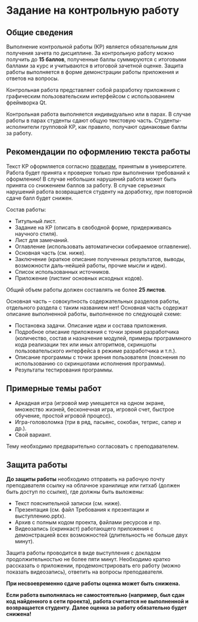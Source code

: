# **Задание на контрольную работу**
## Общие сведения
Выполнение контрольной работы (КР) является обязательным для получения зачета по дисциплине. За контрольную работу можно получить до **15 баллов**, полученные баллы суммируются с итоговыми баллами за курс и учитываются в итоговой зачетной оценке. Защита работы выполняется в форме демонстрации работы приложения и ответов на вопросы. 

Контрольная работа представляет собой разработку приложения с графическим пользовательским интерфейсом с использованием фреймворка Qt.

Контрольная работа выполняется индивидуально или в парах. В случае работы в парах студенты сдают общую текстовую часть. Студенты-исполнители групповой КР, как правило, получают одинаковые баллы за работу.

## Рекомендации по оформлению текста работы

Текст КР оформляется согласно  [правилам](https://narfu.ru/university/structure/faq/12718/322509/), принятым в университете. Работа будет принята к проверке только при выполнении требований к оформлению! В случае небольших нарушений работа может быть принята со снижением баллов за работу. В случае серьезных нарушений работа возвращается студенту на доработку, при повторной сдаче балл будет снижен.

Состав работы:
* 	Титульный лист.
*  	Задание на КР (описать в свободной форме, придерживаясь научного стиля).
* 	Лист для замечаний.
* 	Оглавление (использовать автоматически собираемое оглавление).
* 	Основная часть (см. ниже).
* 	Заключение (краткое описание полученных результатов, выводы, возможности даль-нейшей работы, прочие мысли и идеи).
* 	Список использованных источников.
* 	Приложение (листинг основных исходных кодов).
  
Общий объем работы должен составлять не более **25 листов**.

Основная часть – совокупность содержательных разделов работы, отдельного раздела с таким названием нет! Основная часть содержат описание выполненной работы, выполненное по следующей схеме:
*  	Постановка задачи. Описание идеи и состава приложения.
*  	Подробное описание приложения с точки зрения разработчика (количество, состав и назначение модулей, примеры программного кода реализации тех или иных алгоритмов, скриншоты пользовательского интерфейса в режиме разработчика и т.п.).
*  	Описание программы с точки зрения пользователя (пояснения по использованию со скриншотами исполнения программы).
* 	Результаты тестирования программы.
  
## Примерные темы работ
*  	Аркадная игра (игровой мир умещается на одном экране, множество жизней, бесконечная игра, игровой счет, быстрое обучение, простой игровой процесс).
* 	Игра-головоломка (три в ряд, пасьянс, сокобан, тетрис, сапер и др.).
*  	Свой вариант.
  
Тему необходимо предварительно согласовать с преподавателем.

## Защита работы

**До защиты работы** необходимо отправить на рабочую почту преподавателя ссылку на облачное хранилище или гитхаб (должен быть доступ по ссылке), где должны быть выложены:
*    Текст пояснительной записки (см. ниже).
*    Презентация (см. файл Требования к презентации и выступлению.pptx).
*    Архив с полным кодом проекта, файлами ресурсов и пр.
*    Видеозапись (скринкаст) работающего приложения с демонстрацией всех возможностей (длительность не больше двух минут).

Защита работы проводится в виде выступления с докладом продолжительностью не более пяти минут. Необходимо кратко рассказать о приложении, продемонстрировать его работу (можно показать видеозапись), ответить на вопросы преподавателя.

**При несвоевременно сдаче работы оценка может быть снижена.**

**Если работа выполнялась не самостоятельно (например, был сдан код найденного в сети проекта), работа считается не выполненной и возвращается студенту. Далее оценка за работу обязательно будет снижена!**
